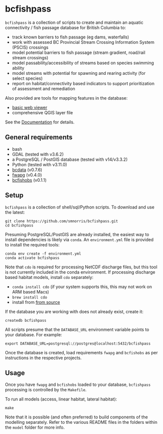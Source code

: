 # bcfishpass

`bcfishpass` is a collection of scripts to create and maintain an aquatic connectivity / fish passage database for British Columbia to:

- track known barriers to fish passage (eg dams, waterfalls)
- work with assessed BC Provincial Stream Crossing Information System (PSCIS) crossings
- model potential barriers to fish passage (stream gradient, road/rail stream crossings)
- model passability/accessibility of streams based on species swimming ability
- model streams with potential for spawning and rearing activity (for select species)
- report on habitat/connectivity based indicators to support prioritization of assessment and remediation

Also provided are tools for mapping features in the database:

- [basic web viewer](https://www.hillcrestgeo.ca/projects/bcfishpass/)
- comprehensive QGIS layer file


See the [Documentation](https://smnorris.github.io/bcfishpass/) for details.

## General requirements

- bash
- GDAL (tested with v3.6.2)
- a PostgreSQL / PostGIS database (tested with v14/v3.3.2)
- Python (tested with v3.11.0)
- [bcdata](https://github.com/smnorris/bcdata) (v0.7.6)
- [fwapg](https://github.com/smnorris/fwapg) (v0.4.0)
- [bcfishobs](https://github.com/smnorris/bcfishobs) (v0.1.1)


## Setup

`bcfishpass` is a collection of shell/sql/Python scripts. To download and use the latest:

    git clone https://github.com/smnorris/bcfishpass.git
    cd bcfishpass

Presuming PostgreSQL/PostGIS are already installed, the easiest way to install dependencies is likely via `conda`.
An `environment.yml` file is provided to install the required tools:

    conda env create -f environment.yml
    conda activate bcfishpass

Note that `cdo` is required for processing NetCDF discharge files, but this tool is not currently included in the conda environment.
If processing discharge based habitat models, install `cdo` separately:

- `conda install cdo` (if your system supports this, this may not work on ARM based Macs) 
- `brew install cdo` 
- install from [from source](https://code.mpimet.mpg.de/projects/cdo/wiki/Cdo#Download-Compile-Install)

If the database you are working with does not already exist, create it:

    createdb bcfishpass

All scripts presume that the `DATABASE_URL` environment variable points to your database. For example:

    export DATABASE_URL=postgresql://postgres@localhost:5432/bcfishpass

Once the database is created, load requirements `fwapg` and `bcfishobs` as per instructions in the respective projects.


## Usage

Once you have `fwapg` and `bcfishobs` loaded to your database, `bcfishpass` processing is controlled by the `Makefile`.

To run all models (access, linear habitat, lateral habitat):

    make

Note that it is possible (and often preferred) to build components of the modelling separately. 
Refer to the various README files in the folders within the `model` folder for more info.


